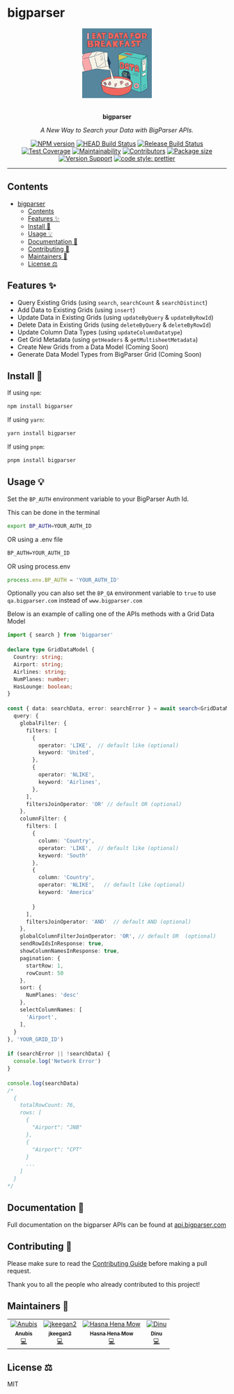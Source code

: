 # bigparser

<div align="center">
  <a href="#">
    <img src="assets/fun.gif" alt="I eat data for breakfast" height="160" />
  </a>
  <br>
  <br>
  <p>
    <b>bigparser</b>
  </p>
  <p>
     <i>A New Way to Search your Data with BigParser APIs.</i>
  </p>
  <p>

[![NPM version](https://img.shields.io/npm/v/bigparser?style=flat-square)](https://img.shields.io/npm/v/bigparser?style=flat-square)
[![HEAD Build Status](https://github.com/intellibus/bigparser/actions/workflows/CI.yml/badge.svg?style=flat-square)](https://github.com/intellibus/bigparser/actions/workflows/CI.yml)
[![Release Build Status](https://github.com/intellibus/bigparser/actions/workflows/CD.yml/badge.svg?style=flat-square)](https://github.com/intellibus/bigparser/actions/workflows/CD.yml)
[![Test Coverage](https://api.codeclimate.com/v1/badges/64436d03e7566e8e9bee/test_coverage)](https://codeclimate.com/github/intellibus/bigparser/test_coverage)
[![Maintainability](https://api.codeclimate.com/v1/badges/64436d03e7566e8e9bee/maintainability)](https://codeclimate.com/github/intellibus/bigparser/maintainability)
[![Contributors](https://img.shields.io/github/contributors-anon/intellibus/bigparser?style=flat-square)](https:/github.com/intellibus/bigparser/graphs/contributors)
[![Package size](https://img.shields.io/bundlephobia/min/bigparser?style=flat-square)](https://bundlephobia.com/package/bigparser)
[![Version Support](https://img.shields.io/node/v/bigparser?style=flat-square)](https://npmjs.com/package/bigparser)
[![code style: prettier](https://img.shields.io/badge/code_style-prettier-ff69b4.svg?style=flat-square)](https://github.com/prettier/prettier)

  </p>
</div>

---

## Contents

- [bigparser](#bigparser)
  - [Contents](#contents)
  - [Features ✨](#features-)
  - [Install 🐙](#install-)
  - [Usage 💡](#usage-)
  - [Documentation 📄](#documentation-)
  - [Contributing 🍰](#contributing-)
  - [Maintainers 👷](#maintainers-)
  - [License ⚖️](#license-️)

## Features ✨

- Query Existing Grids (using `search`, `searchCount` & `searchDistinct`)
- Add Data to Existing Grids (using `insert`)
- Update Data in Existing Grids (using `updateByQuery` & `updateByRowId`)
- Delete Data in Existing Grids (using `deleteByQuery` & `deleteByRowId`)
- Update Column Data Types (using `updateColumnDatatype`)
- Get Grid Metadata (using `getHeaders` & `getMultisheetMetadata`)
- Create New Grids from a Data Model (Coming Soon)
- Generate Data Model Types from BigParser Grid (Coming Soon)

## Install 🐙

If using `npm`:

```sh
npm install bigparser
```

If using `yarn`:

```sh
yarn install bigparser
```

If using `pnpm`:

```sh
pnpm install bigparser
```

## Usage 💡

Set the `BP_AUTH` environment variable to your BigParser Auth Id.

This can be done in the terminal

```sh
export BP_AUTH=YOUR_AUTH_ID
```

OR using a .env file

```txt
BP_AUTH=YOUR_AUTH_ID
```

OR using process.env

```typescript
process.env.BP_AUTH = 'YOUR_AUTH_ID'
```

Optionally you can also set the `BP_QA` environment variable to `true` to use `qa.bigparser.com` instead of `www.bigparser.com`

Below is an example of calling one of the APIs methods with a Grid Data Model

```typescript
import { search } from 'bigparser'

declare type GridDataModel {
  Country: string;
  Airport: string;
  Airlines: string;
  NumPlanes: number;
  HasLounge: boolean;
}

const { data: searchData, error: searchError } = await search<GridDataModel>({
  query: {
    globalFilter: {
      filters: [
        {
          operator: 'LIKE',  // default like (optional)
          keyword: 'United',
        },
        {
          operator: 'NLIKE',
          keyword: 'Airlines',
        },
      ],
      filtersJoinOperator: 'OR' // default OR (optional)
    },
    columnFilter: {
      filters: [
        {
          column: 'Country',
          operator: 'LIKE',  // default like (optional)
          keyword: 'South'
        },
        {
          column: 'Country',
          operator: 'NLIKE',   // default like (optional)
          keyword: 'America'

        }
      ],
      filtersJoinOperator: 'AND'  // default AND (optional)
    },
    globalColumnFilterJoinOperator: 'OR', // default OR  (optional)
    sendRowIdsInResponse: true,
    showColumnNamesInResponse: true,
    pagination: {
      startRow: 1,
      rowCount: 50
    },
    sort: {
      NumPlanes: 'desc'
    },
    selectColumnNames: [
      'Airport',
    ],
  }
}, 'YOUR_GRID_ID')

if (searchError || !searchData) {
  console.log('Network Error')
}

console.log(searchData)
/*
  {
    totalRowCount: 76,
    rows: [
      {
        "Airport": "JNB"
      },
      {
        "Airport": "CPT"
      }
      ...
    ]
  }
*/

```

## Documentation 📄

Full documentation on the bigparser APIs can be found at [api.bigparser.com](https://api.bigparser.com)

## Contributing 🍰

Please make sure to read the [Contributing Guide](CONTRIBUTING.md) before making a pull request.

Thank you to all the people who already contributed to this project!

## Maintainers 👷

<table>
  <tr>
    <td align="center"><a href="https://anubis.me/"><img src="https://avatars3.githubusercontent.com/u/15962062?s=460&v=4" width="100px;" alt="Anubis"/><br /><sub><b>Anubis</b></sub></a><br /><a href="#" title="Code">💻</a></td>
    <td align="center"><a href=""><img src="https://avatars3.githubusercontent.com/u/93603340?s=460&v=4" width="100px;" alt="jkeegan2"/><br /><sub><b>jkeegan2</b></sub></a><br /><a href="#" title="Code">💻</a></td>
    <td align="center"><a href=""><img src="https://avatars3.githubusercontent.com/u/37832457?s=460&v=4" width="100px;" alt="Hasna Hena Mow"/><br /><sub><b>Hasna Hena Mow</b></sub></a><br /><a href="#" title="Code">💻</a></td>
    <td align="center"><a href=""><img src="https://avatars3.githubusercontent.com/u/61206601?s=460&v=4" width="100px;" alt="Dinu"/><br /><sub><b>Dinu</b></sub></a><br /><a href="#" title="Code">💻</a></td>
  </tr>
</table>

## License ⚖️

MIT
